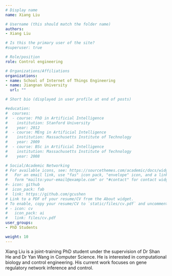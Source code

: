 ```yaml
---
# Display name
name: Xiang Liu

# Username (this should match the folder name)
authors:
- Xiang Liu

# Is this the primary user of the site?
#superuser: true

# Role/position
role: Control engineering

# Organizations/Affiliations
organizations:
- name: School of Internet of Things Engineering
- name: Jiangnan University
  url: ""

# Short bio (displayed in user profile at end of posts)

#education:
#  courses:
#  - course: PhD in Artificial Intelligence
#    institution: Stanford University
#    year: 2012
#  - course: MEng in Artificial Intelligence
#    institution: Massachusetts Institute of Technology
#    year: 2009
#  - course: BSc in Artificial Intelligence
#    institution: Massachusetts Institute of Technology
#    year: 2008

# Social/Academic Networking
# For available icons, see: https://sourcethemes.com/academic/docs/widgets/#icons
#   For an email link, use "fas" icon pack, "envelope" icon, and a link in the
#   form "mailto:your-email@example.com" or "#contact" for contact widget.
#- icon: github
#  icon_pack: fab
#  link: https://github.com/gcushen
# Link to a PDF of your resume/CV from the About widget.
# To enable, copy your resume/CV to `static/files/cv.pdf` and uncomment the lines below.  
# - icon: cv
#   icon_pack: ai
#   link: files/cv.pdf
user_groups:
- PhD Students

weight: 10
---
```

Xiang Liu is a joint-training PhD student under the supervision of Dr Shan He and Dr Yan Wang in Computer Science. He is interested in computational biology and control engineering. His current work focuses on gene regulatory network inference and control.

